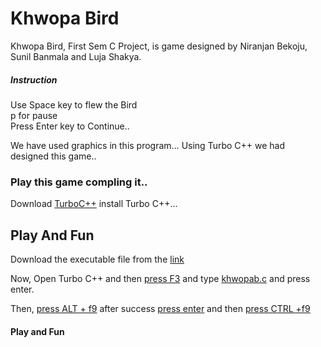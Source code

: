 # Khwopa Bird

<p>Khwopa Bird, First Sem C Project, is game designed by Niranjan Bekoju, Sunil Banmala and Luja Shakya.</p>
<h5>Instruction</h5>
<p>Use Space key to flew the Bird<br>p for pause<br>Press Enter key to Continue..</p>

 <p>We have used graphics in this program... Using Turbo C++ we had designed this game..<h3>Play this game compling it..</h3>Download <a href="https://drive.google.com/open?id=1yPhplISp4cSOzGTsZOz3igHFRyPib7x8">TurboC++</a> install Turbo C++...</p>
 <h2>Play And Fun</h2>
 <p>Download the executable file from the <a href="https://drive.google.com/open?id=1wfzDKzqIQeq3opyXfHHS3penfddqZHPw">link</a></p>
 <p>Now, Open Turbo C++ and then <u>press F3</u> and type <u>khwopab.c</u> and press enter.</p>
 <p>Then, <u>press ALT + f9</u> after success <u>press enter</u> and then <u>press CTRL +f9</u></p>
 <h4>Play and Fun</h4>
